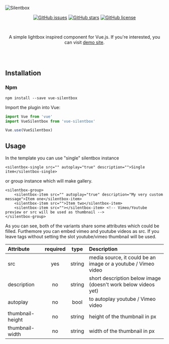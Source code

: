 ![Silentbox](https://silentbox.silencesys.com/images/logo-01.png) 

<div style="text-align: center;">

[![GitHub issues](https://img.shields.io/github/stars/silencesys/silentbox.svg?color=08AEEA&labelColor=169DC1&style=flat-square)](https://github.com/silencesys/silentbox/issues)
[![GitHub stars](https://img.shields.io/github/issues/silencesys/silentbox.svg?style=flat-square&labelColor=25ADA3&color=4CC1B8)](https://github.com/silencesys/silentbox/stargazers)
[![GitHub license](https://img.shields.io/github/license/silencesys/silentbox.svg?color=2AC47A&labelColor=389367&style=flat-square)](https://github.com/silencesys/silentbox/blob/master/license.md)

<br>

A simple lightbox inspired component for Vue.js. If you're interested, you can visit [demo site](http://silentbox.silencesys.com/).

</div>

<br>
<br>




## Installation
### Npm
```
npm install --save vue-silentbox
```
Import the plugin into Vue:
```js
import Vue from 'vue'
import VueSilentbox from 'vue-silentbox'

Vue.use(VueSilentbox)
```

## Usage
In the template you can use "single" silentbox instance
```vue
<silentbox-single src="" autoplay="true" description="">Single item</silentbox-single>
```
or group instance which will make gallery.
```vue
<silentbox-group>
    <silentbox-item src="" autoplay="true" description="My very custom message">Item one</silentbox-item>
    <silentbox-item src="">Item two</silentbox-item>
    <silentbox-item src=""></silentbox-item> <!-- Vimeo/Youtube preview or src will be used as thumbnail -->
</silentbox-group>
```
As you can see, both of the variants share some attributes which could be filled. 
Furthemore you can embed vimeo and youtube videos as src. If you leave tags without setting the slot
youtube/vimeo thumbnail will be used.

| Attribute | required | type | Description |
|:------| :------: | :------: |:------|
| src | yes | string |media source, it could be an image or a youtube / Vimeo video |
| description | no | string | short description below image (doesn't work below videos yet) |
| autoplay | no | bool| to autoplay youtube / Vimeo video |
| thumbnail-height | no | string | height of the thumbnail in px |
| thumbnail-width | no | string | width of the thumbnail in px |
